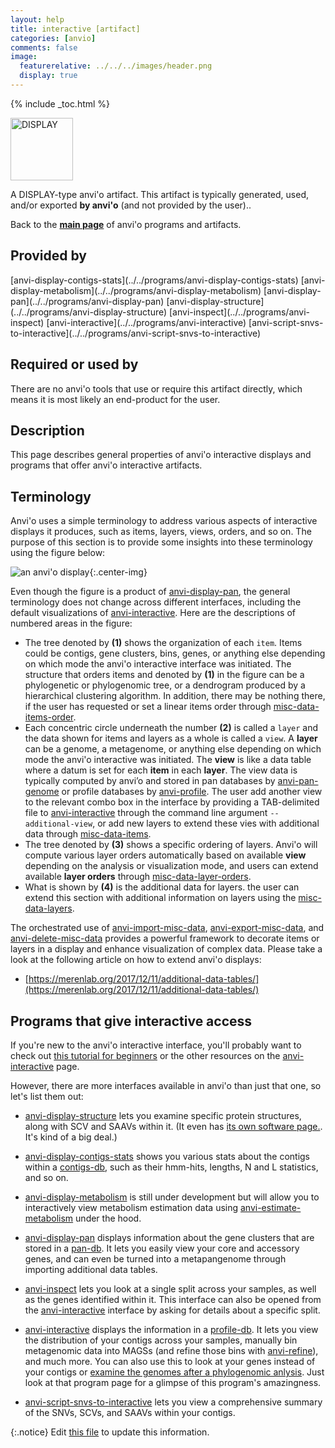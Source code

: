 ```yaml
---
layout: help
title: interactive [artifact]
categories: [anvio]
comments: false
image:
  featurerelative: ../../../images/header.png
  display: true
---
```



{% include _toc.html %}


<img src="../../images/icons/DISPLAY.png" alt="DISPLAY" style="width:100px; border:none" />

A DISPLAY-type anvi'o artifact. This artifact is typically generated, used, and/or exported **by anvi'o** (and not provided by the user)..

Back to the **[main page](../../)** of anvi'o programs and artifacts.

## Provided by


<p style="text-align: left" markdown="1"><span class="artifact-p">[anvi-display-contigs-stats](../../programs/anvi-display-contigs-stats)</span> <span class="artifact-p">[anvi-display-metabolism](../../programs/anvi-display-metabolism)</span> <span class="artifact-p">[anvi-display-pan](../../programs/anvi-display-pan)</span> <span class="artifact-p">[anvi-display-structure](../../programs/anvi-display-structure)</span> <span class="artifact-p">[anvi-inspect](../../programs/anvi-inspect)</span> <span class="artifact-p">[anvi-interactive](../../programs/anvi-interactive)</span> <span class="artifact-p">[anvi-script-snvs-to-interactive](../../programs/anvi-script-snvs-to-interactive)</span></p>


## Required or used by


There are no anvi'o tools that use or require this artifact directly, which means it is most likely an end-product for the user.


## Description

This page describes general properties of anvi'o interactive displays and programs that offer anvi'o interactive artifacts.

## Terminology

Anvi'o uses a simple terminology to address various aspects of interactive displays it produces, such as items, layers, views, orders, and so on. The purpose of this section is to provide some insights into these terminology using the figure below:

![an anvi'o display](../../images/anvio_display_template.png){:.center-img}

Even though the figure is a product of <span class="artifact-n">[anvi-display-pan](/help/7/programs/anvi-display-pan)</span>, the general terminology does not change across different interfaces, including the default visualizations of <span class="artifact-n">[anvi-interactive](/help/7/programs/anvi-interactive)</span>. Here are the descriptions of numbered areas in the figure:

* The tree denoted by **(1)** shows the organization of each `item`. Items could be contigs, gene clusters, bins, genes, or anything else depending on which mode the anvi'o interactive interface was initiated. The structure that orders items and denoted by **(1)** in the figure can be a phylogenetic or phylogenomic tree, or a dendrogram produced by a hierarchical clustering algorithm. In addition, there may be nothing there, if the user has requested or set a linear items order through <span class="artifact-n">[misc-data-items-order](/help/7/artifacts/misc-data-items-order)</span>.
* Each concentric circle underneath the number **(2)** is called a `layer` and the data shown for items and layers as a whole is called a `view`. A **layer** can be a genome, a metagenome, or anything else depending on which mode the anvi'o interactive was initiated. The **view** is like a data table where a datum is set for each **item** in each **layer**. The view data is typically computed by anvi’o and stored in pan databases by <span class="artifact-n">[anvi-pan-genome](/help/7/programs/anvi-pan-genome)</span> or profile databases by <span class="artifact-n">[anvi-profile](/help/7/programs/anvi-profile)</span>. The user add another view to the relevant combo box in the interface by providing a TAB-delimited file to <span class="artifact-n">[anvi-interactive](/help/7/programs/anvi-interactive)</span> through the command line argument `--additional-view`, or add new layers to extend these vies with additional data through <span class="artifact-n">[misc-data-items](/help/7/artifacts/misc-data-items)</span>.
* The tree denoted by **(3)** shows a specific ordering of layers. Anvi'o will compute various layer orders automatically based on available **view** depending on the analysis or visualization mode, and users can extend available **layer orders** through <span class="artifact-n">[misc-data-layer-orders](/help/7/artifacts/misc-data-layer-orders)</span>.
* What is shown by **(4)** is the additional data for layers. the user can extend this section with additional information on layers using the <span class="artifact-n">[misc-data-layers](/help/7/artifacts/misc-data-layers)</span>.

The orchestrated use of <span class="artifact-n">[anvi-import-misc-data](/help/7/programs/anvi-import-misc-data)</span>, <span class="artifact-n">[anvi-export-misc-data](/help/7/programs/anvi-export-misc-data)</span>, and <span class="artifact-n">[anvi-delete-misc-data](/help/7/programs/anvi-delete-misc-data)</span> provides a powerful framework to decorate items or layers in a display and enhance visualization of complex data. Please take a look at the following article on how to extend anvi'o displays:

* [https://merenlab.org/2017/12/11/additional-data-tables/](https://merenlab.org/2017/12/11/additional-data-tables/)

## Programs that give interactive access

If you're new to the anvi'o interactive interface, you'll probably want to check out [this tutorial for beginners](http://merenlab.org/tutorials/interactive-interface/) or the other resources on the  <span class="artifact-n">[anvi-interactive](/help/7/programs/anvi-interactive)</span> page. 

However, there are more interfaces available in anvi'o than just that one, so let's list them out: 

- <span class="artifact-n">[anvi-display-structure](/help/7/programs/anvi-display-structure)</span> lets you examine specific protein structures, along with SCV and SAAVs within it. (It even has [its own software page.](http://merenlab.org-structure/). It's kind of a big deal.)

- <span class="artifact-n">[anvi-display-contigs-stats](/help/7/programs/anvi-display-contigs-stats)</span> shows you various stats about the contigs within a <span class="artifact-n">[contigs-db](/help/7/artifacts/contigs-db)</span>, such as their hmm-hits, lengths, N and L statistics, and so on.

- <span class="artifact-n">[anvi-display-metabolism](/help/7/programs/anvi-display-metabolism)</span> is still under development but will allow you to interactively view metabolism estimation data using <span class="artifact-n">[anvi-estimate-metabolism](/help/7/programs/anvi-estimate-metabolism)</span> under the hood. 

- <span class="artifact-n">[anvi-display-pan](/help/7/programs/anvi-display-pan)</span> displays information about the gene clusters that are stored in a <span class="artifact-n">[pan-db](/help/7/artifacts/pan-db)</span>. It lets you easily view your core and accessory genes, and can even be turned into a metapangenome through importing additional data tables. 

- <span class="artifact-n">[anvi-inspect](/help/7/programs/anvi-inspect)</span> lets you look at a single split across your samples, as well as the genes identified within it. This interface can also be opened from the <span class="artifact-n">[anvi-interactive](/help/7/programs/anvi-interactive)</span> interface by asking for details about a specific split. 

- <span class="artifact-n">[anvi-interactive](/help/7/programs/anvi-interactive)</span> displays the information in a <span class="artifact-n">[profile-db](/help/7/artifacts/profile-db)</span>. It lets you view the distribution of your contigs across your samples, manually bin metagenomic data into MAGSs (and refine those bins with <span class="artifact-n">[anvi-refine](/help/7/programs/anvi-refine)</span>), and much more. You can also use this to look at your genes instead of your contigs or [examine the genomes after a phylogenomic anlysis](http://merenlab.org/2017/06/07/phylogenomics/). Just look at that program page for a glimpse of this program's amazingness. 

- <span class="artifact-n">[anvi-script-snvs-to-interactive](/help/7/programs/anvi-script-snvs-to-interactive)</span> lets you view a comprehensive summary of the SNVs, SCVs, and SAAVs within your contigs. 



{:.notice}
Edit [this file](https://github.com/merenlab/anvio/tree/master/anvio/docs/artifacts/interactive.md) to update this information.

